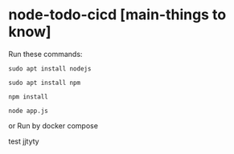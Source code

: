 # node-todo-cicd [main-things to know]

Run these commands:


`sudo apt install nodejs`


`sudo apt install npm`


`npm install`

`node app.js`

or Run by docker compose

test jjtyty

